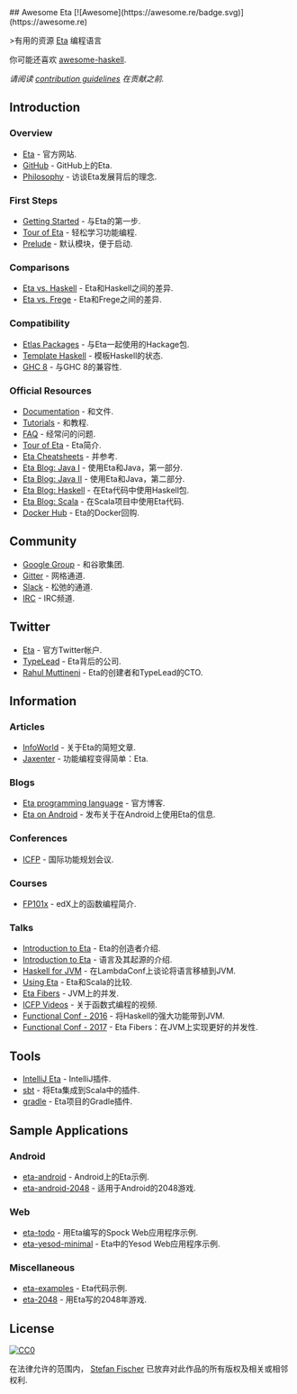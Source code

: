 <div class="github-widget" data-repo="sfischer13/awesome-eta"></div>
<script async src="https://pagead2.googlesyndication.com/pagead/js/adsbygoogle.js"></script><ins class="adsbygoogle" style="display:block" data-ad-client="ca-pub-6890694312814945" data-ad-slot="5473692530" data-ad-format="auto"  data-full-width-responsive="true"></ins><script>(adsbygoogle = window.adsbygoogle || []).push({});</script>
## Awesome Eta [![Awesome](https://awesome.re/badge.svg)](https://awesome.re)

&gt;有用的资源 [Eta](https://eta-lang.org/) 编程语言

你可能还喜欢 [awesome-haskell](https://github.com/krispo/awesome-haskell).

*请阅读 [contribution guidelines](https://github.com/sfischer13/awesome-eta/blob/master/contributing.md) 在贡献之前.*


<!-- START doctoc generated TOC please keep comment here to allow auto update -->
<!-- DON'T EDIT THIS SECTION, INSTEAD RE-RUN doctoc TO UPDATE -->



<!-- END doctoc generated TOC please keep comment here to allow auto update -->

## Introduction

### Overview

- [Eta](https://eta-lang.org/) - 官方网站.
- [GitHub](https://github.com/typelead/eta) -  GitHub上的Eta.
- [Philosophy](http://blog.ezyang.com/2018/09/hiw18-lets-go-mainstream-with-eta/) - 访谈Eta发展背后的理念.

### First Steps

- [Getting Started](https://eta-lang.org/docs/user-guides/eta-user-guide/introduction/what-is-eta) - 与Eta的第一步.
- [Tour of Eta](https://tour.eta-lang.org) - 轻松学习功能编程.
- [Prelude](https://github.com/eta-lang/eta-prelude) - 默认模块，便于启动.

### Comparisons

- [Eta vs. Haskell](https://eta-lang.org/docs/faq#eta-not-haskell) -  Eta和Haskell之间的差异.
- [Eta vs. Frege](https://eta-lang.org/docs/faq#eta-vs-frege) -  Eta和Frege之间的差异.

### Compatibility

- [Etlas Packages](https://github.com/typelead/eta-hackage#supported-packages) - 与Eta一起使用的Hackage包.
- [Template Haskell](https://eta-lang.org/docs/faq#eta-repl-support) - 模板Haskell的状态.
- [GHC 8](https://eta-lang.org/docs/faq#is-eta-compatible-ghc8) - 与GHC 8的兼容性.

### Official Resources

- [Documentation](https://eta-lang.org/docs/) - 和文件.
- [Tutorials](https://eta-lang.org/docs/tutorials) - 和教程.
- [FAQ](https://eta-lang.org/docs/faq) - 经常问的问题.
- [Tour of Eta](https://tour.eta-lang.org/) -  Eta简介.
- [Eta Cheatsheets](https://eta-lang.org/docs/cheatsheets) - 并参考.
- [Eta Blog: Java I](https://blog.eta-lang.org/https-medium-com-jyothsnasrinivas-the-best-of-both-the-worlds-eta-and-java-part-1-336d181de89d) - 使用Eta和Java，第一部分.
- [Eta Blog: Java II](https://blog.eta-lang.org/the-best-of-both-the-worlds-eta-and-java-part-2-d7cf27acdef7) - 使用Eta和Java，第二部分.
- [Eta Blog: Haskell](https://blog.eta-lang.org/eta-in-practice-working-with-haskell-packages-5dfa3dc0c98a) - 在Eta代码中使用Haskell包.
- [Eta Blog: Scala](https://blog.eta-lang.org/integrating-eta-into-your-scala-projects-a8d494a2c5b0) - 在Scala项目中使用Eta代码.
- [Docker Hub](https://hub.docker.com/r/typelead/eta/) -  Eta的Docker回购.

## Community

- [Google Group](https://groups.google.com/forum/#!forum/eta-discuss) - 和谷歌集团.
- [Gitter](https://gitter.im/typelead/eta) - 网格通道.
- [Slack](https://slack.eta-lang.org/) - 松弛的通道.
- [IRC](https://kiwiirc.com/client/irc.freenode.net/#eta-lang) -  IRC频道.

## Twitter
- [Eta](https://twitter.com/eta_lang) - 官方Twitter帐户.
- [TypeLead](https://twitter.com/typelead) -  Eta背后的公司.
- [Rahul Muttineni](https://twitter.com/rahulmutt) -  Eta的创建者和TypeLead的CTO.

## Information

### Articles

- [InfoWorld](https://www.infoworld.com/article/3157373/java/new-jvm-language-stands-apart-from-scala-clojure.html) - 关于Eta的简短文章.
- [Jaxenter](https://jaxenter.com/eta-pirates-of-the-jvm-133518.html) - 功能编程变得简单：Eta.

### Blogs

- [Eta programming language](https://blog.eta-lang.org/) - 官方博客.
- [Eta on Android](https://brianmckenna.org/blog/eta_android) - 发布关于在Android上使用Eta的信息.

### Conferences

- [ICFP](http://www.icfpconference.org/) - 国际功能规划会议.

### Courses

- [FP101x](https://www.edx.org/course/introduction-functional-programming-delftx-fp101x-0) -  edX上的函数编程简介.

### Talks

- [Introduction to Eta](https://www.youtube.com/watch?v=hmDLNO7Gkxs) -  Eta的创造者介绍.
- [Introduction to Eta](https://brianmckenna.org/files/presentations/lambdajam-2017-eta.pdf) - 语言及其起源的介绍.
- [Haskell for JVM](https://www.youtube.com/watch?v=P1dmHKJ2vak) - 在LambdaConf上谈论将语言移植到JVM.
- [Using Eta](https://speakerdeck.com/filippovitale/using-eta-for-what-you-dont-like-writing-in-scala) -  Eta和Scala的比较.
- [Eta Fibers](https://rahulmutt.github.io/slides/fuconf17-eta-fibers/slides.html#1) -  JVM上的并发.
- [ICFP Videos](https://www.youtube.com/channel/UCwRL68qZFfub1Ep1EScfmBw) - 关于函数式编程的视频.
- [Functional Conf - 2016](https://www.youtube.com/watch?v=CscBSNF6qnE) - 将Haskell的强大功能带到JVM.
- [Functional Conf - 2017](https://www.youtube.com/watch?v=ZuJg2cfmSmw) -  Eta Fibers：在JVM上实现更好的并发性.

## Tools

- [IntelliJ Eta](https://github.com/typelead/intellij-eta) -  IntelliJ插件.
- [sbt](https://github.com/typelead/sbt-eta) - 将Eta集成到Scala中的插件.
- [gradle](https://github.com/typelead/gradle-eta) -  Eta项目的Gradle插件.

## Sample Applications

### Android

- [eta-android](https://github.com/puffnfresh/eta-android) -  Android上的Eta示例.
- [eta-android-2048](https://github.com/Jyothsnasrinivas/eta-android-2048) - 适用于Android的2048游戏.

### Web

- [eta-todo](https://github.com/Jyothsnasrinivas/eta-todo) - 用Eta编写的Spock Web应用程序示例.
- [eta-yesod-minimal](https://github.com/Jyothsnasrinivas/eta-yesod-minimal) -  Eta中的Yesod Web应用程序示例.

### Miscellaneous

- [eta-examples](https://github.com/typelead/eta-examples) -  Eta代码示例.
- [eta-2048](https://github.com/rahulmutt/eta-2048) - 用Eta写的2048年游戏.

## License

[![CC0](http://mirrors.creativecommons.org/presskit/buttons/88x31/svg/cc-zero.svg)](https://creativecommons.org/publicdomain/zero/1.0/)

在法律允许的范围内， [Stefan Fischer](https://github.com/sfischer13) 已放弃对此作品的所有版权及相关或相邻权利.
